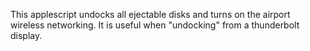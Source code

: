 This applescript undocks all ejectable disks and turns on the airport wireless networking. It is useful when "undocking" from a thunderbolt display.
